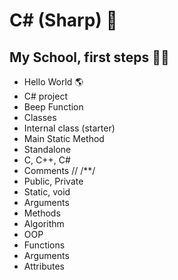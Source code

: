 # C# (Sharp) 🎒

## My School, first steps 🏫📝
- Hello World 🌎
- C# project
- Beep Function
- Classes
- Internal class (starter)
- Main Static Method
- Standalone
- C, C++, C#
- Comments // /**/
- Public, Private
- Static, void
- Arguments
- Methods
- Algorithm
- OOP
- Functions
- Arguments
- Attributes

